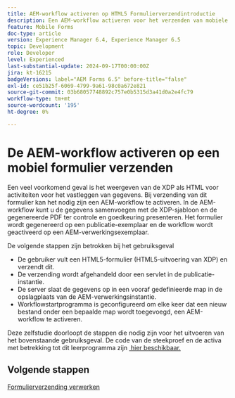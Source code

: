 ```yaml
---
title: AEM-workflow activeren op HTML5 Formulierverzendintroductie
description: Een AEM-workflow activeren voor het verzenden van mobiele formulieren
feature: Mobile Forms
doc-type: article
version: Experience Manager 6.4, Experience Manager 6.5
topic: Development
role: Developer
level: Experienced
last-substantial-update: 2024-09-17T00:00:00Z
jira: kt-16215
badgeVersions: label="AEM Forms 6.5" before-title="false"
exl-id: ce51b25f-6069-4799-9a61-98c0a672e821
source-git-commit: 03b68057748892c757e0b5315d3a41d0a2e4fc79
workflow-type: tm+mt
source-wordcount: '195'
ht-degree: 0%

---
```


# De AEM-workflow activeren op een mobiel formulier verzenden

Een veel voorkomend geval is het weergeven van de XDP als HTML voor activiteiten voor het vastleggen van gegevens. Bij verzending van dit formulier kan het nodig zijn een AEM-workflow te activeren. In de AEM-workflow kunt u de gegevens samenvoegen met de XDP-sjabloon en de gegenereerde PDF ter controle en goedkeuring presenteren. Het formulier wordt gegenereerd op een publicatie-exemplaar en de workflow wordt geactiveerd op een AEM-verwerkingsexemplaar.

De volgende stappen zijn betrokken bij het gebruiksgeval

* De gebruiker vult een HTML5-formulier (HTML5-uitvoering van XDP) en verzendt dit.
* De verzending wordt afgehandeld door een servlet in de publicatie-instantie.
* De server slaat de gegevens op in een vooraf gedefinieerde map in de opslagplaats van de AEM-verwerkingsinstantie.
* Workflowstartprogramma is geconfigureerd om elke keer dat een nieuw bestand onder een bepaalde map wordt toegevoegd, een AEM-workflow te activeren.

Deze zelfstudie doorloopt de stappen die nodig zijn voor het uitvoeren van het bovenstaande gebruiksgeval. De code van de steekproef en de activa met betrekking tot dit leerprogramma zijn [&#x200B; hier beschikbaar.](./deploy-assets.md)


## Volgende stappen

[Formulierverzending verwerken](./handle-form-submission.md)

